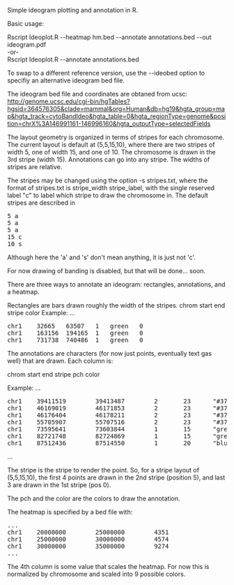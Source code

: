 Simple ideogram plotting and annotation in R.

Basic usage:

Rscript Ideoplot.R --heatmap hm.bed --annotate annotations.bed --out ideogram.pdf  
-or-  
Rscript Ideoplot.R --annotate annotations.bed  

To swap to a different reference version, use the --ideobed option to
specifiy an alternative ideogram bed file. 

The ideogram bed file and coordinates are obtaned from ucsc:
http://genome.ucsc.edu/cgi-bin/hgTables?hgsid=364576305&clade=mammal&org=Human&db=hg19&hgta_group=map&hgta_track=cytoBandIdeo&hgta_table=0&hgta_regionType=genome&position=chrX%3A146991161-146996160&hgta_outputType=selectedFields

The layout geometry is organized in terms of stripes for each
chromosome.  The current layout is default at (5,5,15,10), where there
are two stripes of width 5, one of width 15, and one of 10.  The
chromosome is drawn in the 3rd stripe (width 15).  Annotations can go
into any stripe.  The widths of stripes are relative.

The stripes may be changed using the option -s stripes.txt, where the
format of stripes.txt is stripe_width stripe_label, with the single
reserved label "c" to label which stripe to draw the chromosome
in. The default stripes are described in
<pre>
5 a
5 a
5 a
15 c
10 s
</pre>

Although here the 'a' and 's' don't mean anything, it is just not 'c'.



For now drawing of banding is disabled, but that will be done... soon.  


There are three ways to annotate an ideogram: rectangles, annotations,
and a heatmap.

Rectangles are bars drawn roughly the width of the stripes.
chrom   start   end stripe color
Example:
...
<pre>
chr1	32665	63507	1	green	0
chr1	163156	194165	1	green	0
chr1	731738	740486	1	green	0
</pre>

The annotations are characters (for now just points, eventually text
gas well) that are drawn.  Each column is:


chrom   start           end        stripe      pch      color

Example:
...
<pre>
chr1    39411519        39413487        2       23      "#377eb8"
chr1    46169019        46171853        2       23      "#377eb8"
chr1    46176404        46178211        2       23      "#377eb8"
chr1    55705907        55707516        2       23      "#377eb8"
chr1    73595641        73603844        1       15      "green"
chr1    82721748        82724869        1       15      "green"
chr1    87512436        87514550        1       20      "blue"
</pre>
...


The stripe is the stripe to render the point.  So, for a stripe layout
of (5,5,15,10), the first 4 points are drawn in the 2nd stripe
(position 5), and last 3 are drawn in the 1st stripe (pos 0).

The pch and the color are the colors to draw the annotation.


The heatmap is specified by a bed file with:
<pre>
...
chr1    20000000        25000000        4351
chr1    25000000        30000000        4574
chr1    30000000        35000000        9274
... 
</pre>

The 4th column is some value that scales the heatmap.  For now this is
normalized by chromosome and scaled into 9 possible colors.

